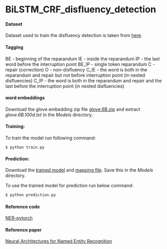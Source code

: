 # BiLSTM_CRF_disfluency_detection

#### Dataset

Dataset used to train the disfluency detection is taken from [here](https://github.com/vickyzayats/switchboard_corrected_reannotated).

#### Tagging

BE - beginning of the reparandum
IE - inside the reparandum
IP - the last word before the interruption point
BE_IP - single token reparandum
C - repair (correction)
O - non-disfluency
C_IE - the word is both in the reparandum and repair but not before interruption point (in nested disfluencies)
C_IP - the word is both in the reparandum and repair and the last before the interruption point (in nested disfluencies)

#### word embeddings

Download the glove embedding zip file [glove.6B.zip](http://nlp.stanford.edu/data/glove.6B.zip) and extract *glove.6B.100d.txt* in the *Models* directory.

#### Training:

To train the model run following command:

```
$ python train.py
```

#### Prediction:

Download the [trained model](https://drive.google.com/file/d/1SALwB2PrspK46R3aR6GLguXHoHObCJ8S/view?usp=sharing) and [mapping file](https://drive.google.com/file/d/1rcJRlmP7oyGjF4ytBhYidG_q9ob9t5ki/view?usp=sharing). Save this in the *Models* directory.

To use the trained model for prediction run below command:

```bash
$ python prediction.py
```

#### Reference code

[NER-pytorch](https://github.com/ZhixiuYe/NER-pytorch)

#### Reference paper

[Neural Architectures for Named Entity Recognition](https://arxiv.org/pdf/1603.01360.pdf)
